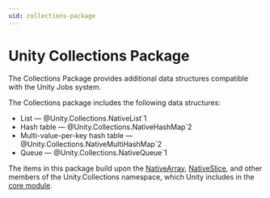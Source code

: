 ```yaml
---
uid: collections-package
---
```

# Unity Collections Package

The Collections Package provides additional data structures compatible with the Unity Jobs system.

The Collections package includes the following data structures:

* List — @Unity.Collections.NativeList`1
* Hash table — @Unity.Collections.NativeHashMap`2
* Multi-value-per-key hash table — @Unity.Collections.NativeMultiHashMap`2
* Queue — @Unity.Collections.NativeQueue`1

The items in this package build upon the [NativeArray<T0>](https://docs.unity3d.com/ScriptReference/Unity.Collections.NativeArray_1.html), [NativeSlice<T0>](https://docs.unity3d.com/ScriptReference/Unity.Collections.NativeSlice_1.html), and other members of the Unity.Collections namespace, which Unity includes in the [core module](https://docs.unity3d.com/ScriptReference/UnityEngine.CoreModule.html).